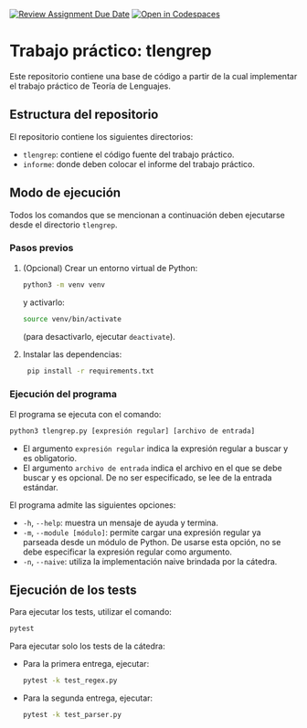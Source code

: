 [![Review Assignment Due Date](https://classroom.github.com/assets/deadline-readme-button-24ddc0f5d75046c5622901739e7c5dd533143b0c8e959d652212380cedb1ea36.svg)](https://classroom.github.com/a/SHHOCZhI)
[![Open in Codespaces](https://classroom.github.com/assets/launch-codespace-7f7980b617ed060a017424585567c406b6ee15c891e84e1186181d67ecf80aa0.svg)](https://classroom.github.com/open-in-codespaces?assignment_repo_id=12029111)
# Trabajo práctico: tlengrep

Este repositorio contiene una base de código a partir de la cual implementar
el trabajo práctico de Teoría de Lenguajes.

## Estructura del repositorio

El repositorio contiene los siguientes directorios:
- `tlengrep`: contiene el código fuente del trabajo práctico.
- `informe`: donde deben colocar el informe del trabajo práctico.

## Modo de ejecución

Todos los comandos que se mencionan a continuación deben ejecutarse desde el
directorio `tlengrep`.

### Pasos previos

1. (Opcional) Crear un entorno virtual de Python:
   ```bash
   python3 -m venv venv
   ```
   y activarlo:
   ```bash
   source venv/bin/activate
   ```
   (para desactivarlo, ejecutar `deactivate`).

2. Instalar las dependencias:
   ```bash
    pip install -r requirements.txt
    ```

### Ejecución del programa
El programa se ejecuta con el comando:
```bash
python3 tlengrep.py [expresión regular] [archivo de entrada]
```

- El argumento `expresión regular` indica la expresión regular a buscar y es
  obligatorio.
- El argumento `archivo de entrada` indica el archivo en el que se debe buscar
  y es opcional. De no ser especificado, se lee de la entrada estándar.

El programa admite las siguientes opciones:
- `-h`, `--help`: muestra un mensaje de ayuda y termina.
- `-m`, `--module [módulo]`: permite cargar una expresión regular ya parseada
  desde un módulo de Python. De usarse esta opción, no se debe especificar
  la expresión regular como argumento.
- `-n`, `--naive`: utiliza la implementación naive brindada por la cátedra.

## Ejecución de los tests
Para ejecutar los tests, utilizar el comando:
```bash
pytest
```

Para ejecutar solo los tests de la cátedra:
- Para la primera entrega, ejecutar:
  ```bash
  pytest -k test_regex.py
  ```
- Para la segunda entrega, ejecutar:
  ```bash
  pytest -k test_parser.py
  ```

